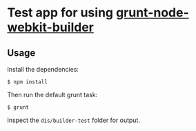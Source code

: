 # Test app for using [grunt-node-webkit-builder](https://github.com/mllrsohn/grunt-node-webkit-builder)

## Usage

Install the dependencies:

    $ npm install

Then run the default grunt task:

    $ grunt

Inspect the `dis/builder-test` folder for output.
